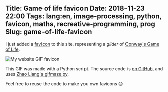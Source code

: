 Title: Game of life favicon
Date: 2018-11-23 22:00
Tags: lang:en, image-processing, python, favicon, maths, recreative-programming, prog
Slug: game-of-life-favicon
---

I just added a [favicon](https://it.wikipedia.org/wiki/Favicon) to this site,
representing a _glider_ of [Conway's Game of Life](https://en.wikipedia.org/wiki/Conway%27s_Game_of_Life).

![My website GIF favicon](https://chezsoi.org/favicon.ico)

This GIF was made with a Python script.
The source code is [on GitHub](https://github.com/Lucas-C/dotfiles_and_notes/blob/master/languages/python/favicon.py),
and uses [Zhao Liang's gifmaze.py](https://github.com/neozhaoliang/pywonderland/blob/master/src/gifmaze/gifmaze.py).

Feel free to reuse the code to make you own favicons 😉

<style>
article img {
    transform: scale(8);
    image-rendering: optimizeSpeed;
    display: block;
    margin: 0 auto;
    padding: 5rem;
}
</style>
